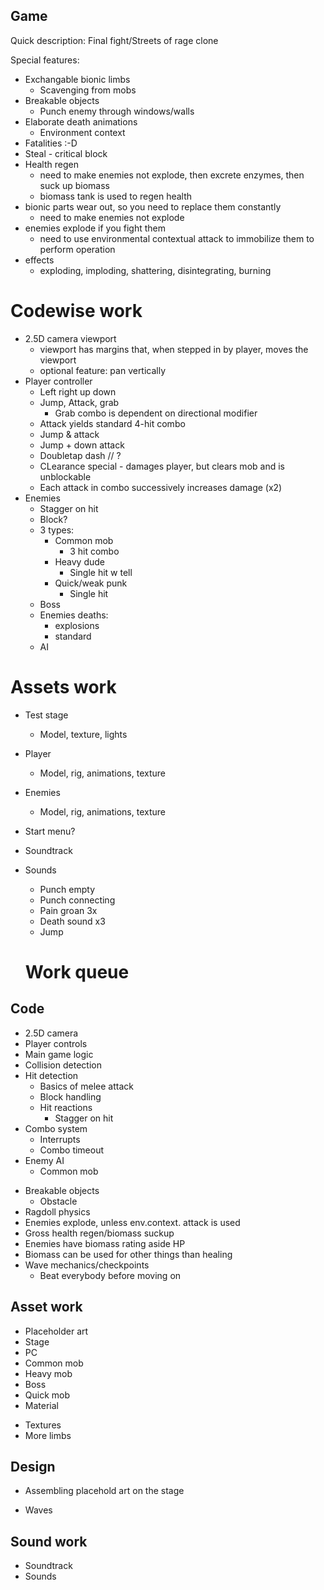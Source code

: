 ## Game
Quick description:
Final fight/Streets of rage clone

Special features:
- Exchangable bionic limbs
	- Scavenging from mobs
- Breakable objects
	- Punch enemy through windows/walls
- Elaborate death animations
	- Environment context
- Fatalities :-D
- Steal - critical block
- Health regen
	- need to make enemies not explode, then excrete enzymes, then suck up biomass
	- biomass tank is used to regen health
- bionic parts wear out, so you need to replace them constantly
	- need to make enemies not explode
- enemies explode if you fight them
	- need to use environmental contextual attack to immobilize them to perform
	  operation
- effects
	- exploding, imploding, shattering, disintegrating, burning



# Codewise work
- 2.5D camera viewport
	- viewport has margins that, when stepped in by player, moves the viewport
	- optional feature: pan vertically
- Player controller
	- Left right up down
	- Jump, Attack, grab
		- Grab combo is dependent on directional modifier
	- Attack yields standard 4-hit combo
	- Jump & attack
	- Jump + down attack
	- Doubletap dash // ?
	- CLearance special - damages player, but clears mob and is unblockable
	- Each attack in combo successively increases damage (x2)	
- Enemies
	- Stagger on hit
	- Block?
	- 3 types:
		- Common mob
			- 3 hit combo
		- Heavy dude
			- Single hit w tell
		- Quick/weak punk
			- Single hit
	- Boss
	- Enemies deaths:
		- explosions
		- standard
	- AI		

# Assets work
- Test stage
	- Model, texture, lights
- Player
	- Model, rig, animations, texture
- Enemies
	- Model, rig, animations, texture
- Start menu?
- Soundtrack
- Sounds
	- Punch empty
	- Punch connecting
	- Pain groan 3x
	- Death sound x3
	- Jump
	
	
	
	
	# Work queue
## Code
- 2.5D camera
- Player controls
- Main game logic
- Collision detection
- Hit detection
	- Basics of melee attack
	- Block handling
	- Hit reactions
		- Stagger on  hit
- Combo system
	- Interrupts
	- Combo timeout
- Enemy AI
	- Common mob
* Breakable objects
	- Obstacle
* Ragdoll physics
* Enemies explode, unless env.context. attack is used
* Gross health regen/biomass suckup
* Enemies have biomass rating aside HP
* Biomass can be used for other things than healing
* Wave mechanics/checkpoints
	- Beat everybody before moving on


## Asset work
- Placeholder art
- Stage
- PC
- Common mob
- Heavy mob
- Boss
- Quick mob
- Material
* Textures
* More limbs


## Design
- Assembling placehold art on the stage
* Waves


## Sound work
- Soundtrack
- Sounds
